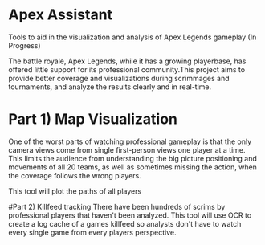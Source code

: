 # Apex Assistant
Tools to aid in the visualization and analysis of Apex Legends gameplay (In Progress)

The battle royale, Apex Legends, while it has a growing playerbase, has offered little support
for its professional community.This project aims to provide better coverage and visualizations
during scrimmages and tournaments, and analyze the results clearly and in real-time.

# Part 1) Map Visualization
One of the worst parts of watching professional gameplay is that the only camera views come from
single first-person views one player at a time. This limits the audience from understanding the big
picture positioning and movements of all 20 teams, as well as sometimes missing the action, when the
coverage follows the wrong players.

This tool will plot the paths of all players 

#Part 2) Killfeed tracking
There have been hundreds of scrims by professional players that haven't been analyzed. This tool will use
OCR to create a log cache of a games killfeed so analysts don't have to watch every single game from every
players perspective.

